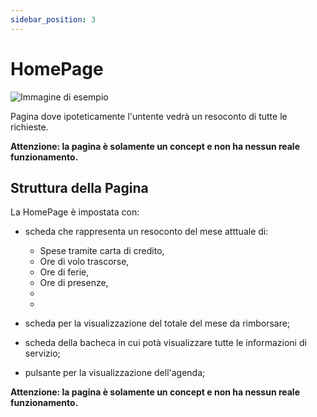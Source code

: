 ```yaml
---
sidebar_position: 3
---
```


# HomePage

![Immagine di esempio](/img/phoneSingle.png)

Pagina dove ipoteticamente l'untente vedrà un resoconto di tutte le richieste.

**Attenzione: la pagina è solamente un concept e non ha nessun reale funzionamento.**

## Struttura della Pagina

La HomePage è impostata con: 

- scheda che rappresenta un resoconto del mese atttuale di:

    - Spese tramite carta di credito,
    - Ore di volo trascorse,
    - Ore di ferie,
    - Ore di presenze,
    - 
    - 

- scheda per la visualizzazione del totale del mese da rimborsare;
- scheda della bacheca in cui potà visualizzare tutte le informazioni di servizio;
- pulsante per la visualizzazione dell'agenda;

**Attenzione: la pagina è solamente un concept e non ha nessun reale funzionamento.**